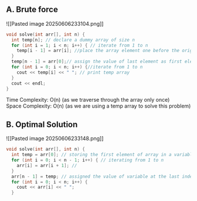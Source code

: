 
## A. Brute force 


![[Pasted image 20250606233104.png]]


```cpp
void solve(int arr[], int n) {
  int temp[n]; // declare a dummy array of size n
  for (int i = 1; i < n; i++) { // iterate from 1 to n
    temp[i - 1] = arr[i]; //place the array element one before the original position in the temp array eg. arr[1] = temp[0] like this
  }
  temp[n - 1] = arr[0];// assign the value of last element as first element
  for (int i = 0; i < n; i++) {//iterate from 1 to n
    cout << temp[i] << " "; // print temp array
  }
  cout << endl;
}
```

Time Complexity: O(n) (as we traverse through the array only once) <br>
Space Complexity: O(n) (as we are using a temp array to solve this problem)


## B. Optimal Solution

![[Pasted image 20250606233148.png]]

```cpp
void solve(int arr[], int n) {
  int temp = arr[0]; // storing the first element of array in a variable
  for (int i = 0; i < n - 1; i++) { // iterating from 1 to n
    arr[i] = arr[i + 1]; // 
  }
  arr[n - 1] = temp; // assigned the value of variable at the last index
  for (int i = 0; i < n; i++) {
    cout << arr[i] << " ";
  }
```